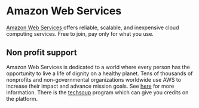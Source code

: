 # Amazon Web Services

[Amazon Web Services ](https://aws.amazon.com/) offers reliable, scalable, and inexpensive cloud computing services. Free to join, pay only for what you use.

## Non profit support

Amazon Web Services is dedicated to a world where every person has the opportunity to live a life of dignity on a healthy planet. Tens of thousands of nonprofits and non-governmental organizations worldwide use AWS to increase their impact and advance mission goals. See [here](https://aws.amazon.com/government-education/nonprofits/) for more information.
There is the [techsoup](https://page.techsoup.org/aws) program which can give you credits on the platform.


